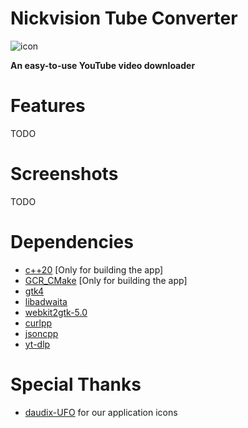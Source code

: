 # Nickvision Tube Converter
![icon](https://user-images.githubusercontent.com/17648453/171770636-91b75760-b3ee-4032-b67f-f2e0eddd99cd.svg)

**An easy-to-use YouTube video downloader**

# Features
TODO

# Screenshots
TODO

# Dependencies
- [c++20](https://en.cppreference.com/w/cpp/20) [Only for building the app]
- [GCR_CMake](https://github.com/Makman2/GCR_CMake) [Only for building the app]
- [gtk4](https://gtk.org/)
- [libadwaita](https://gnome.pages.gitlab.gnome.org/libadwaita/)
- [webkit2gtk-5.0](https://webkitgtk.org/)
- [curlpp](http://www.curlpp.org/)
- [jsoncpp](https://github.com/open-source-parsers/jsoncpp)
- [yt-dlp](https://github.com/yt-dlp/yt-dlp)

# Special Thanks
- [daudix-UFO](https://github.com/daudix-UFO) for our application icons
